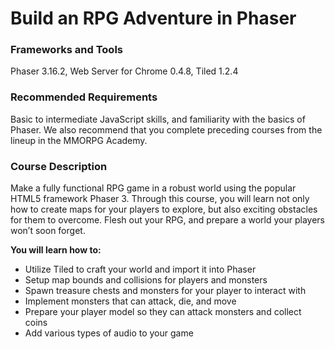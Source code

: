 # Build an RPG Adventure in Phaser

### Frameworks and Tools

Phaser 3.16.2, Web Server for Chrome 0.4.8, Tiled 1.2.4

### Recommended Requirements

Basic to intermediate JavaScript skills, and familiarity with the basics of Phaser. We also recommend that you complete preceding courses from the lineup in the MMORPG Academy.

### Course Description

Make a fully functional RPG game in a robust world using the popular HTML5 framework Phaser 3. Through this course, you will learn not only how to create maps for your players to explore, but also exciting obstacles for them to overcome. Flesh out your RPG, and prepare a world your players won’t soon forget.

**You will learn how to:**

- Utilize Tiled to craft your world and import it into Phaser
- Setup map bounds and collisions for players and monsters
- Spawn treasure chests and monsters for your player to interact with
- Implement monsters that can attack, die, and move
- Prepare your player model so they can attack monsters and collect coins
- Add various types of audio to your game
